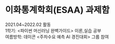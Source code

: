 # 이화통계학회(ESAA) 과제함 
2021.04~2022.02 활동 <br/>
1학기: <파이썬 머신러닝 완벽가이드> 이론,실습 공부<br/>
여름방학: 데이콘 <주차수요 예측 AI 경진대회> 그룹 참여<br/>
         

